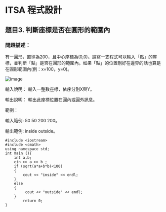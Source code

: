 # ITSA 程式設計
## 題目3. 判斷座標是否在圓形的範圍內
### 問題描述：
有一圓形，直徑為200，且中心座標為(0,0)。請寫一支程式可以輸入「點」的座標，並判斷「點」是否在圓形的範圍內。如果「點」的位置剛好在邊界的話也算是在圓形範圍內(例：x=100，y=0)。

![image](https://user-images.githubusercontent.com/125545260/222898396-f330e725-0a84-4e98-a625-a4037930061c.png)

輸入說明：
輸入一整數座標，依序分別X與Y。

輸出說明：
輸出此座標位置在圓內或圓外訊息。

範例：

輸入範例: 50  50  200 200。
         
輸出範例: inside  outside。
```
#include <iostream>  
#include <cmath>  
using namespace std;  
int main (){  
    int a,b;  
    cin >> a >> b ;  
    if (sqrt(a*a+b*b)<100)  
    {  
        cout << "inside" << endl;  
    }  
    else  
    {  
         cout << "outside" << endl;  
    }  
        return 0;  
}  
```










